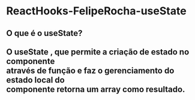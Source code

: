 # ReactHooks-FelipeRocha-useState

<h2>O que é o useState? <br><br>
O useState , que permite a criação de estado no componente <br>
através de função e faz o gerenciamento do estado local do <br>
componente retorna um array como resultado.</h2>
